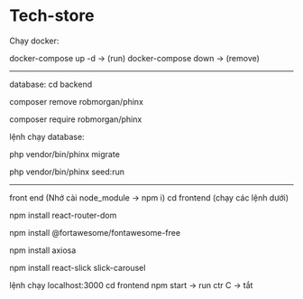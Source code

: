 # Tech-store

Chạy docker:

docker-compose up -d  -> (run)
docker-compose down   -> (remove)


---

database: cd backend

composer remove robmorgan/phinx

composer require robmorgan/phinx

lệnh chạy database:

php vendor/bin/phinx migrate

php vendor/bin/phinx seed:run

---

front end (Nhớ cài node_module -> npm i) 
cd frontend (chạy các lệnh dưới)

npm install react-router-dom

npm install @fortawesome/fontawesome-free

npm install axiosa

npm install react-slick slick-carousel


lệnh chạy localhost:3000
cd frontend
npm start -> run
ctr C  -> tắt

